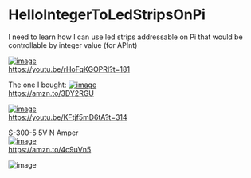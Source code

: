 # HelloIntegerToLedStripsOnPi
I need to learn how I can use led strips addressable on Pi that would be controllable by integer value (for APInt)


 
[![image](https://github.com/user-attachments/assets/46e27c33-c634-4358-85e5-005ff07df3a9)](https://youtu.be/rHoFqKGOPRI?t=181)   
https://youtu.be/rHoFqKGOPRI?t=181  


The one I bought:
[![image](https://github.com/user-attachments/assets/4a14988b-7618-44b7-b2e4-3b508604d159)](https://amzn.to/3DY2RGU)  
https://amzn.to/3DY2RGU  


[![image](https://github.com/user-attachments/assets/3d0373d3-36c3-48b5-b1dc-b37671a4daae)](https://youtu.be/KFtjf5mD6tA?t=314)  
https://youtu.be/KFtjf5mD6tA?t=314  


S-300-5 5V N Amper  
[![image](https://github.com/user-attachments/assets/a59f91e3-d30b-41c4-8407-61c1f2ed00b4)](https://amzn.to/4c9uVn5)  
https://amzn.to/4c9uVn5    


![image](https://github.com/user-attachments/assets/e31ccf2c-218a-4edd-8b5e-24c801ed89b9)
